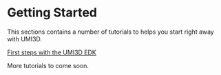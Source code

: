 # Getting Started

This sections contains a number of tutorials to helps you start right away with UMI3D.

[First steps with the UMI3D EDK](./first-steps-umi3d-edk.md)

More tutorials to come soon.